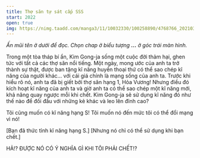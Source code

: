 ```yaml
---
title: Thợ săn tự sát cấp SSS 
start: 2022
open: true
img: https://nimg.taadd.com/manga3/11/10032330/100258890/4768766_2021030513080.jpg
---
```

_Ấn mũi tên ở dưới để đọc.
Chọn chap ở biểu tượng **...** ở góc trái màn hình._

Trong một tòa tháp bí ẩn, Kim Gong-ja sống một cuộc đời thảm hại, ghen tức với tất cả các thợ săn nổi tiếng. Một ngày, mong ước của anh ta trở thành sự thật, được ban tặng kĩ năng huyền thoại thứ có thể sao chép kĩ năng của người khác... với cái giá chính là mạng sống của anh ta. Trước khi hiểu rõ nó, anh ta đã bị giết bởi thợ săn hạng 1, Hỏa Vương! Nhưng điều đó kích hoạt kĩ năng của anh ta và giờ anh ta có thể sao chép một kĩ năng mới, khả năng quay ngược mỗi khi chết. Kim Gong-ja sẽ sử dụng kĩ năng đó như thế nào để đối đầu với những kẻ khác và leo lên đỉnh cao?

Tôi cũng muốn có kĩ năng hạng S! Tôi muốn nó đến mức tôi có thể đổi mạng vì nó!

[Bạn đã thức tỉnh kĩ năng hạng S.] [Nhưng nó chỉ có thể sử dụng khi bạn chết.]

HẢ!? ĐƯỢC NÓ CÓ Ý NGHĨA GÌ KHI TÔI PHẢI CHẾT!?
